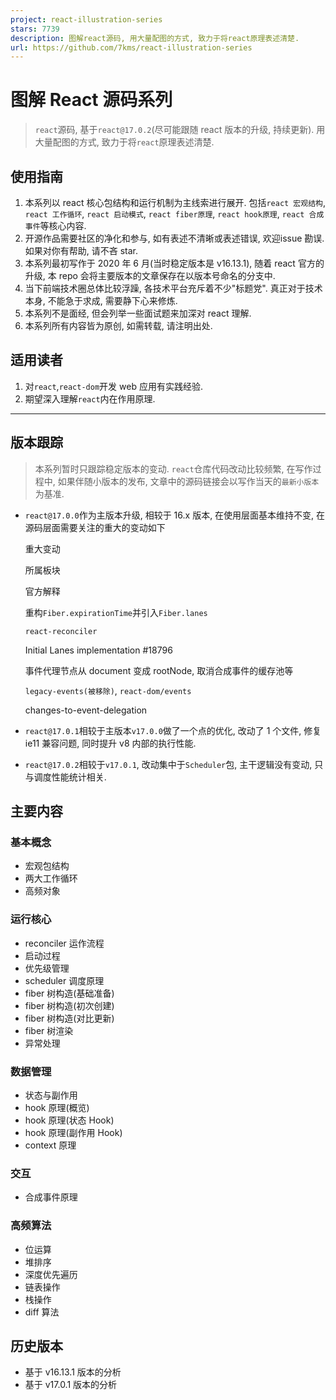 ```yaml
---
project: react-illustration-series
stars: 7739
description: 图解react源码, 用大量配图的方式, 致力于将react原理表述清楚.
url: https://github.com/7kms/react-illustration-series
---
```


图解 React 源码系列
=============

> `react`源码, 基于`react@17.0.2`(尽可能跟随 react 版本的升级, 持续更新). 用大量配图的方式, 致力于将`react`原理表述清楚.

使用指南
----

1.  本系列以 react 核心包结构和运行机制为主线索进行展开. 包括`react 宏观结构`, `react 工作循环`, `react 启动模式`, `react fiber原理`, `react hook原理`, `react 合成事件`等核心内容.
2.  开源作品需要社区的净化和参与, 如有表述不清晰或表述错误, 欢迎issue 勘误. 如果对你有帮助, 请不吝 star.
3.  本系列最初写作于 2020 年 6 月(当时稳定版本是 v16.13.1), 随着 react 官方的升级, 本 repo 会将主要版本的文章保存在以版本号命名的分支中.
4.  当下前端技术圈总体比较浮躁, 各技术平台充斥着不少"标题党". 真正对于技术本身, 不能急于求成, 需要静下心来修炼.
5.  本系列不是面经, 但会列举一些面试题来加深对 react 理解.
6.  本系列所有内容皆为原创, 如需转载, 请注明出处.

适用读者
----

1.  对`react`,`react-dom`开发 web 应用有实践经验.
2.  期望深入理解`react`内在作用原理.

* * *

版本跟踪
----

> 本系列暂时只跟踪稳定版本的变动. `react`仓库代码改动比较频繁, 在写作过程中, 如果伴随小版本的发布, 文章中的源码链接会以写作当天的`最新小版本`为基准.

-   `react@17.0.0`作为主版本升级, 相较于 16.x 版本, 在使用层面基本维持不变, 在源码层面需要关注的重大的变动如下
    
    重大变动
    
    所属板块
    
    官方解释
    
    重构`Fiber.expirationTime`并引入`Fiber.lanes`
    
    `react-reconciler`
    
    Initial Lanes implementation #18796
    
    事件代理节点从 document 变成 rootNode, 取消合成事件的缓存池等
    
    `legacy-events(被移除)`, `react-dom/events`
    
    changes-to-event-delegation
    
-   `react@17.0.1`相较于主版本`v17.0.0`做了一个点的优化, 改动了 1 个文件, 修复 ie11 兼容问题, 同时提升 v8 内部的执行性能.
    

-   `react@17.0.2`相较于`v17.0.1`, 改动集中于`Scheduler`包, 主干逻辑没有变动, 只与调度性能统计相关.

主要内容
----

### 基本概念

-   宏观包结构
-   两大工作循环
-   高频对象

### 运行核心

-   reconciler 运作流程
-   启动过程
-   优先级管理
-   scheduler 调度原理
-   fiber 树构造(基础准备)
-   fiber 树构造(初次创建)
-   fiber 树构造(对比更新)
-   fiber 树渲染
-   异常处理

### 数据管理

-   状态与副作用
-   hook 原理(概览)
-   hook 原理(状态 Hook)
-   hook 原理(副作用 Hook)
-   context 原理

### 交互

-   合成事件原理

### 高频算法

-   位运算
-   堆排序
-   深度优先遍历
-   链表操作
-   栈操作
-   diff 算法

历史版本
----

-   基于 v16.13.1 版本的分析
-   基于 v17.0.1 版本的分析
